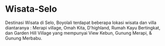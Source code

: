 # Wisata-Selo
Destinasi Wisata di Selo, Boyolali terdapat beberapa lokasi wisata dan villa diantaranya : Merapi village, Omah Kita, D'highland, Rumah Kayu Bertingkat, dan Garden Hill Village yang mempunyai View Kebun, Gunung Merapi, &amp; Gunung Merbabu.
